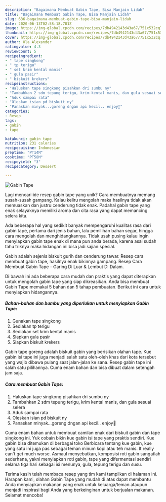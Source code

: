 ```yaml
---
description: "Bagaimana Membuat Gabin Tape, Bisa Manjain Lidah"
title: "Bagaimana Membuat Gabin Tape, Bisa Manjain Lidah"
slug: 636-bagaimana-membuat-gabin-tape-bisa-manjain-lidah
date: 2020-06-13T02:58:18.701Z
image: https://img-global.cpcdn.com/recipes/7db4942143d43a67/751x532cq70/gabin-tape-foto-resep-utama.jpg
thumbnail: https://img-global.cpcdn.com/recipes/7db4942143d43a67/751x532cq70/gabin-tape-foto-resep-utama.jpg
cover: https://img-global.cpcdn.com/recipes/7db4942143d43a67/751x532cq70/gabin-tape-foto-resep-utama.jpg
author: Ola Alexander
ratingvalue: 4.3
reviewcount: 5
recipeingredient:
- " tape singkong"
- " tp terigu"
- " set krim kental manis"
- " gula pasir"
- " biskuit krekers"
recipeinstructions:
- "Haluskan tape singkong pisahkan dri sumbu ny"
- "Tambahkan 2 sdm tepung terigu, krim kental manis, dan gula sesuai selera"
- "Aduk sampai rata"
- "Oleskan isian pd biskuit ny"
- "Panaskan minyak...goreng dngan api kecil.. enjoy🤗"
categories:
- Resep
tags:
- gabin
- tape

katakunci: gabin tape 
nutrition: 231 calories
recipecuisine: Indonesian
preptime: "PT14M"
cooktime: "PT58M"
recipeyield: "3"
recipecategory: Dessert

---
```



![Gabin Tape](https://img-global.cpcdn.com/recipes/7db4942143d43a67/751x532cq70/gabin-tape-foto-resep-utama.jpg)

Lagi mencari ide resep gabin tape yang unik? Cara membuatnya memang susah-susah gampang. Kalau keliru mengolah maka hasilnya tidak akan memuaskan dan justru cenderung tidak enak. Padahal gabin tape yang enak selayaknya memiliki aroma dan cita rasa yang dapat memancing selera kita.

Ada beberapa hal yang sedikit banyak mempengaruhi kualitas rasa dari gabin tape, pertama dari jenis bahan, lalu pemilihan bahan segar, hingga cara mengolah dan menghidangkannya. Tidak usah pusing kalau ingin menyiapkan gabin tape enak di mana pun anda berada, karena asal sudah tahu triknya maka hidangan ini bisa jadi sajian spesial.

Gabin adalah sejenis biskuit gurih dan cenderung tawar. Resep cara membuat gabin tape, hasilnya enak bikinnya gampang. Resep Cara Membuat Gabin Tape - Garing Di Luar &amp; Lembut Di Dalam.


Di bawah ini ada beberapa cara mudah dan praktis yang dapat diterapkan untuk mengolah gabin tape yang siap dikreasikan. Anda bisa membuat Gabin Tape memakai 5 bahan dan 5 tahap pembuatan. Berikut ini cara untuk menyiapkan hidangannya.

<!--inarticleads1-->

##### Bahan-bahan dan bumbu yang diperlukan untuk menyiapkan Gabin Tape:

1. Gunakan  tape singkong
1. Sediakan  tp terigu
1. Sediakan  set krim kental manis
1. Siapkan  gula pasir
1. Siapkan  biskuit krekers


Gabin tape goreng adalah biskuit gabin yang berisikan olahan tape. Kue gabin isi tape ini juga menjadi salah satu oleh-oleh khas dari kota tersebut yang wajib dibawa pulang saat jalan-jalan ke sana. Resep gabin tape ini salah satu pilihannya. Cuma enam bahan dan bisa dibuat dalam setengah jam saja. 

<!--inarticleads2-->

##### Cara membuat Gabin Tape:

1. Haluskan tape singkong pisahkan dri sumbu ny
1. Tambahkan 2 sdm tepung terigu, krim kental manis, dan gula sesuai selera
1. Aduk sampai rata
1. Oleskan isian pd biskuit ny
1. Panaskan minyak...goreng dngan api kecil.. enjoy🤗


Cuma enam bahan untuk membuat camilan enak dari biskuit gabin dan tape singkong ini. Yuk cobain bikin kue gabin isi tape yang praktis sendiri. Kue gabin bisa ditemukan di berbagai toko Berbicara tentang kue gabin, kue yang satu ini juga pas sebagai teman minum kopi atau teh manis. It really can&#39;t get much worse. Asmaul menyebutkan, komposisi roti gabin sangatlah sederhana, yakni menyiapkan roti gabin, tape yang difermentasi sendiri selama tiga hari sebagai isi menunya, gula, tepung terigu dan susu. 

Terima kasih telah membaca resep yang tim kami tampilkan di halaman ini. Harapan kami, olahan Gabin Tape yang mudah di atas dapat membantu Anda menyiapkan makanan yang enak untuk keluarga/teman ataupun menjadi inspirasi bagi Anda yang berkeinginan untuk berjualan makanan. Selamat mencoba!
